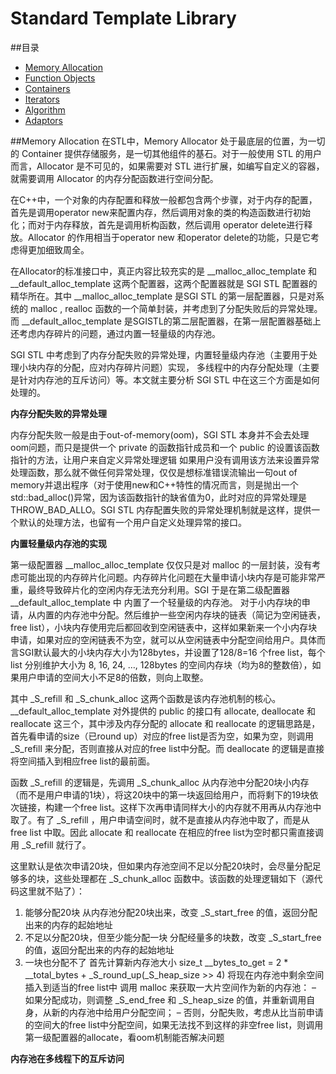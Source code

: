 Standard Template Library
===
##<a name="index"/>目录
* [Memory Allocation](#distribution)
* [Function Objects](#title)
* [Containers](#text)
* [Iterators](#text)
* [Algorithm](#text)
* [Adaptors](#text)

##<a name="distribution"/>Memory Allocation
  在STL中，Memory Allocator 处于最底层的位置，为一切的 Container 提供存储服务，是一切其他组件的基石。对于一般使用 STL 的用户而言，Allocator 是不可见的，如果需要对 STL 进行扩展，如编写自定义的容器，就需要调用 Allocator 的内存分配函数进行空间分配。
  
在C++中，一个对象的内存配置和释放一般都包含两个步骤，对于内存的配置，首先是调用operator new来配置内存，然后调用对象的类的构造函数进行初始化；而对于内存释放，首先是调用析构函数，然后调用 operator delete进行释放。Allocator 的作用相当于operator new 和operator delete的功能，只是它考虑得更加细致周全。

在Allocator的标准接口中，真正内容比较充实的是 __malloc_alloc_template 和 __default_alloc_template 这两个配置器，这两个配置器就是 SGI STL 配置器的精华所在。其中 __malloc_alloc_template 是SGI STL 的第一层配置器，只是对系统的 malloc , realloc 函数的一个简单封装，并考虑到了分配失败后的异常处理。而 __default_alloc_template 是SGISTL的第二层配置器，在第一层配置器基础上还考虑内存碎片的问题，通过内置一轻量级的内存池。

SGI STL 中考虑到了内存分配失败的异常处理，内置轻量级内存池（主要用于处理小块内存的分配，应对内存碎片问题）实现， 多线程中的内存分配处理（主要是针对内存池的互斥访问）等。本文就主要分析 SGI STL 中在这三个方面是如何处理的。

__内存分配失败的异常处理__

内存分配失败一般是由于out-of-memory(oom)，SGI STL 本身并不会去处理oom问题，而只是提供一个 private 的函数指针成员和一个 public 的设置该函数指针的方法，让用户来自定义异常处理逻辑
如果用户没有调用该方法来设置异常处理函数，那么就不做任何异常处理，仅仅是想标准错误流输出一句out of memory并退出程序（对于使用new和C++特性的情况而言，则是抛出一个std::bad_alloc()异常，因为该函数指针的缺省值为0，此时对应的异常处理是 THROW_BAD_ALLO。SGI STL 内存配置失败的异常处理机制就是这样，提供一个默认的处理方法，也留有一个用户自定义处理异常的接口。

__内置轻量级内存池的实现__

第一级配置器 __malloc_alloc_template 仅仅只是对 malloc 的一层封装，没有考虑可能出现的内存碎片化问题。内存碎片化问题在大量申请小块内存是可能非常严重，最终导致碎片化的空闲内存无法充分利用。SGI 于是在第二级配置器 __default_alloc_template 中 内置了一个轻量级的内存池。 对于小内存块的申请，从内置的内存池中分配。然后维护一些空闲内存块的链表（简记为空闲链表，free list），小块内存使用完后都回收到空闲链表中，这样如果新来一个小内存块申请，如果对应的空闲链表不为空，就可以从空闲链表中分配空间给用户。具体而言SGI默认最大的小块内存大小为128bytes，并设置了128/8=16 个free list，每个list 分别维护大小为 8, 16, 24, …, 128bytes 的空间内存块（均为8的整数倍），如果用户申请的空间大小不足8的倍数，则向上取整。

其中 _S_refill 和 _S_chunk_alloc 这两个函数是该内存池机制的核心。 __default_alloc_template 对外提供的 public 的接口有 allocate, deallocate 和 reallocate 这三个，其中涉及内存分配的 allocate 和 reallocate 的逻辑思路是，首先看申请的size（已round up）对应的free list是否为空，如果为空，则调用 _S_refill 来分配，否则直接从对应的free list中分配。而 deallocate 的逻辑是直接将空间插入到相应free list的最前面。

函数 _S_refill 的逻辑是，先调用 _S_chunk_alloc 从内存池中分配20块小内存（而不是用户申请的1块），将这20块中的第一块返回给用户，而将剩下的19块依次链接，构建一个free list。这样下次再申请同样大小的内存就不用再从内存池中取了。有了 _S_refill ，用户申请空间时，就不是直接从内存池中取了，而是从 free list 中取。因此 allocate 和 reallocate 在相应的free list为空时都只需直接调用 _S_refill 就行了。

这里默认是依次申请20块，但如果内存池空间不足以分配20块时，会尽量分配足够多的块，这些处理都在 _S_chunk_alloc 函数中。该函数的处理逻辑如下（源代码这里就不贴了）：

1) 能够分配20块
从内存池分配20块出来，改变 _S_start_free 的值，返回分配出来的内存的起始地址
2) 不足以分配20块，但至少能分配一块
分配经量多的块数，改变 _S_start_free 的值，返回分配出来的内存的起始地址
3) 一块也分配不了
首先计算新内存池大小 size_t __bytes_to_get = 2 * __total_bytes + _S_round_up(_S_heap_size >> 4)
将现在内存池中剩余空间插入到适当的free list中
调用 malloc 来获取一大片空间作为新的内存池：
– 如果分配成功，则调整 _S_end_free 和 _S_heap_size 的值，并重新调用自身，从新的内存池中给用户分配空间； – 否则，分配失败，考虑从比当前申请的空间大的free list中分配空间，如果无法找不到这样的非空free list，则调用第一级配置器的allocate，看oom机制能否解决问题


__内存池在多线程下的互斥访问__

